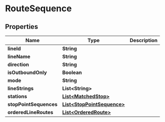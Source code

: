 
# RouteSequence

## Properties
Name | Type | Description | Notes
------------ | ------------- | ------------- | -------------
**lineId** | **String** |  |  [optional]
**lineName** | **String** |  |  [optional]
**direction** | **String** |  |  [optional]
**isOutboundOnly** | **Boolean** |  |  [optional]
**mode** | **String** |  |  [optional]
**lineStrings** | **List&lt;String&gt;** |  |  [optional]
**stations** | [**List&lt;MatchedStop&gt;**](MatchedStop.md) |  |  [optional]
**stopPointSequences** | [**List&lt;StopPointSequence&gt;**](StopPointSequence.md) |  |  [optional]
**orderedLineRoutes** | [**List&lt;OrderedRoute&gt;**](OrderedRoute.md) |  |  [optional]



